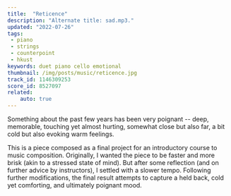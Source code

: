 ```yaml
---
title:  "Reticence"
description: "Alternate title: sad.mp3."
updated: "2022-07-26"
tags:
 - piano
 - strings
 - counterpoint
 - hkust
keywords: duet piano cello emotional
thumbnail: /img/posts/music/reticence.jpg
track_id: 1146309253
score_id: 8527097
related:
    auto: true
---
```


Something about the past few years has been very poignant -- deep, memorable, touching yet almost hurting, somewhat close but also far, a bit cold but also evoking warm feelings.

This is a piece composed as a final project for an introductory course to music composition. Originally, I wanted the piece to be faster and more brisk (akin to a stressed state of mind). But after some reflection (and on further advice by instructors), I settled with a slower tempo. Following further modifications, the final result attempts to capture a held back, cold yet comforting, and ultimately poignant mood.
